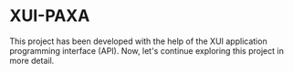 # XUI-PAXA
This project has been developed with the help of the XUI application programming interface (API). Now, let's continue exploring this project in more detail.
